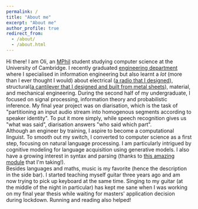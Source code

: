 ```yaml
---
permalink: /
title: "About me"
excerpt: "About me"
author_profile: true
redirect_from: 
  - /about/
  - /about.html
---
```

Hi there! I am Oli, an [MPhil](https://www.cst.cam.ac.uk/admissions/acs) student studying computer science at the University of Cambridge. I recently graduated [engineering department](http://www.eng.cam.ac.uk/) where I specialised in information engineering but also learnt a *lot* (more than I ever thought I would) about electrical ([a radio that I designed](https://olidyliu.github.io/files/IEP.pdf)), structural([a cantilever that I designed and built from metal sheets](https://olidyliu.github.io/files/structural_design.pdf)), material, and mechanical engineering. During the second half of my undergraduate, I focused on signal processing, information theory and probabilistic inference. My final year project was on diarisation, which is the task of "partitioning an input audio stream into homogenous segments according to speaker identity". To put it more simply, while speech recognition gives us "what was said", diarisation answers "who said which part".<br/>
Although an engineer by training, I aspire to become a computational linguist. To smooth out my switch, I converted to computer science as a first step, focusing on natural language processing. I am particularly intrigued by cognitive modeling for language acquisition using generative models. I also have a growing interest in syntax and parsing (thanks to [this amazing module](https://www.cl.cam.ac.uk/teaching/2021/L95/) that I'm taking!).<br/>
Besides languages and maths, music is my favorite (hence the description in the side bar). I started teaching myself guitar three years ago and am now trying to pick up keyboard at the same time. Singing to my guitar (at the middle of the night in particular) has kept me sane when I was working on my final year thesis while waiting for masters' application decision during lockdown. Running and reading also helped! 
